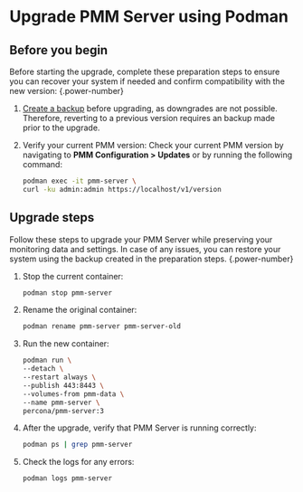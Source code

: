 # Upgrade PMM Server using Podman

## Before you begin

Before starting the upgrade, complete these preparation steps to ensure you can recover your system if needed and confirm compatibility with the new version:
{.power-number}

1. [Create a backup](../install-pmm/install-pmm-server/baremetal/podman/backup_container_podman.md) before upgrading, as downgrades are not possible. Therefore, reverting to a previous version requires an backup made prior to the upgrade.

2. Verify your current PMM version: Check your current PMM version by navigating to **PMM Configuration > Updates** or by running the following command: 

    ```sh
    podman exec -it pmm-server \
    curl -ku admin:admin https://localhost/v1/version
    ```

## Upgrade steps

Follow these steps to upgrade your PMM Server while preserving your monitoring data and settings. In case of any issues, you can restore your system using the backup created in the preparation steps.
{.power-number}


1. Stop the current container:

    ```sh
    podman stop pmm-server
    ```

3. Rename the original container:

    ```sh
    podman rename pmm-server pmm-server-old
    ```

4. Run the new container:

    ```sh
    podman run \
    --detach \
    --restart always \
    --publish 443:8443 \
    --volumes-from pmm-data \
    --name pmm-server \
    percona/pmm-server:3
    ```

5. After the upgrade, verify that PMM Server is running correctly:

    ```sh
    podman ps | grep pmm-server
    ```

6. Check the logs for any errors:

    ```sh
    podman logs pmm-server
    ```